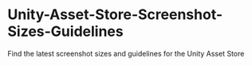 # Unity-Asset-Store-Screenshot-Sizes-Guidelines
Find the latest screenshot sizes and guidelines for the Unity Asset Store
